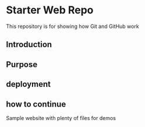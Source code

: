 # Starter Web Repo

This repository is for showing how Git and GitHub work
## Introduction
## Purpose
## deployment
## how to continue

Sample website with plenty of files for demos